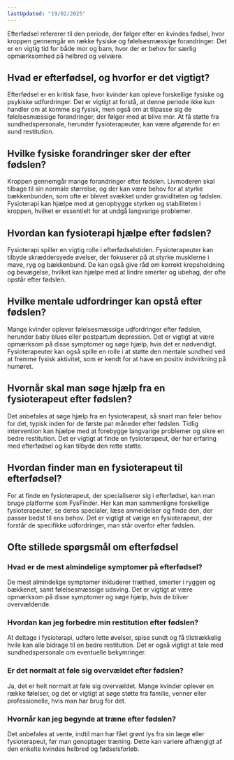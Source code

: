 ```yaml
---
lastUpdated: "19/02/2025"
---
```


Efterfødsel refererer til den periode, der følger efter en kvindes fødsel, hvor kroppen gennemgår en række fysiske og følelsesmæssige forandringer. Det er en vigtig tid for både mor og barn, hvor der er behov for særlig opmærksomhed på helbred og velvære.

## Hvad er efterfødsel, og hvorfor er det vigtigt?

Efterfødsel er en kritisk fase, hvor kvinder kan opleve forskellige fysiske og psykiske udfordringer. Det er vigtigt at forstå, at denne periode ikke kun handler om at komme sig fysisk, men også om at tilpasse sig de følelsesmæssige forandringer, der følger med at blive mor. At få støtte fra sundhedspersonale, herunder fysioterapeuter, kan være afgørende for en sund restitution.

## Hvilke fysiske forandringer sker der efter fødslen?

Kroppen gennemgår mange forandringer efter fødslen. Livmoderen skal tilbage til sin normale størrelse, og der kan være behov for at styrke bækkenbunden, som ofte er blevet svækket under graviditeten og fødslen. Fysioterapi kan hjælpe med at genopbygge styrken og stabiliteten i kroppen, hvilket er essentielt for at undgå langvarige problemer.

## Hvordan kan fysioterapi hjælpe efter fødslen?

Fysioterapi spiller en vigtig rolle i efterfødselstiden. Fysioterapeuter kan tilbyde skræddersyede øvelser, der fokuserer på at styrke musklerne i mave, ryg og bækkenbund. De kan også give råd om korrekt kropsholdning og bevægelse, hvilket kan hjælpe med at lindre smerter og ubehag, der ofte opstår efter fødslen.

## Hvilke mentale udfordringer kan opstå efter fødslen?

Mange kvinder oplever følelsesmæssige udfordringer efter fødslen, herunder baby blues eller postpartum depression. Det er vigtigt at være opmærksom på disse symptomer og søge hjælp, hvis det er nødvendigt. Fysioterapeuter kan også spille en rolle i at støtte den mentale sundhed ved at fremme fysisk aktivitet, som er kendt for at have en positiv indvirkning på humøret.

## Hvornår skal man søge hjælp fra en fysioterapeut efter fødslen?

Det anbefales at søge hjælp fra en fysioterapeut, så snart man føler behov for det, typisk inden for de første par måneder efter fødslen. Tidlig intervention kan hjælpe med at forebygge langvarige problemer og sikre en bedre restitution. Det er vigtigt at finde en fysioterapeut, der har erfaring med efterfødsel og kan tilbyde den rette støtte.

## Hvordan finder man en fysioterapeut til efterfødsel?

For at finde en fysioterapeut, der specialiserer sig i efterfødsel, kan man bruge platforme som FysFinder. Her kan man sammenligne forskellige fysioterapeuter, se deres specialer, læse anmeldelser og finde den, der passer bedst til ens behov. Det er vigtigt at vælge en fysioterapeut, der forstår de specifikke udfordringer, man står overfor efter fødslen.

## Ofte stillede spørgsmål om efterfødsel

### Hvad er de mest almindelige symptomer på efterfødsel?

De mest almindelige symptomer inkluderer træthed, smerter i ryggen og bækkenet, samt følelsesmæssige udsving. Det er vigtigt at være opmærksom på disse symptomer og søge hjælp, hvis de bliver overvældende.

### Hvordan kan jeg forbedre min restitution efter fødslen?

At deltage i fysioterapi, udføre lette øvelser, spise sundt og få tilstrækkelig hvile kan alle bidrage til en bedre restitution. Det er også vigtigt at tale med sundhedspersonale om eventuelle bekymringer.

### Er det normalt at føle sig overvældet efter fødslen?

Ja, det er helt normalt at føle sig overvældet. Mange kvinder oplever en række følelser, og det er vigtigt at søge støtte fra familie, venner eller professionelle, hvis man har brug for det.

### Hvornår kan jeg begynde at træne efter fødslen?

Det anbefales at vente, indtil man har fået grønt lys fra sin læge eller fysioterapeut, før man genoptager træning. Dette kan variere afhængigt af den enkelte kvindes helbred og fødselsforløb.
